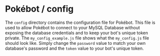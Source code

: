 # Pokébot / config

The `config` directory contains the configuration file for Pokébot. This file is used to allow Pokébot to connect to your MySQL Database without exposing the database credentials and to keep your bot's unique token private. The `my_config_example.js` file shows what the `my_config.js` file should look like. Simply change the `password` value to match your own database's password and the `token` value to your bot's unique token.